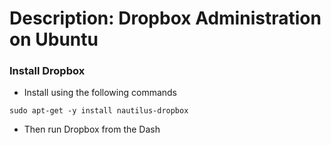 # Description: Dropbox Administration on Ubuntu


### Install Dropbox
- Install using the following commands
```
sudo apt-get -y install nautilus-dropbox
```
- Then run Dropbox from the Dash
